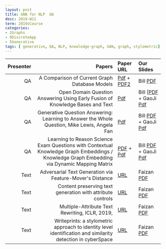 ```yaml
---
layout: post
title: GNN for NLP  QA  
desc: 2019-W11
term: 2019sCourse
categories:
- 2Graphs
- 9DiscreteApp
- 5Generative
tags: [ generative, QA, NLP, knowledge-graph, GAN, graph, stylometric]
---
```



| Presenter | Papers | Paper URL| Our Slides |
| -----: | -------------------------------------: | :----- | :----- |
|  QA |   A Comparison of Current Graph Database Models   | [Pdf](http://www.renzoangles.net/files/gdm2012.pdf) + [PDF2](https://users.dcc.uchile.cl/~cgutierr/papers/surveyGDB.pdf) | Bill [PDF]({{site.baseurl}}/talks2019/19sCourse/20190301-Bill-GraphDatabase.pdf)  |
| QA |   Open Domain Question Answering Using Early Fusion of Knowledge Bases and Text     | [Pdf](https://arxiv.org/abs/1809.00782) | Bill [[PDF]({{site.baseurl}}/talks2019/19sCourse/20190215-Bill-QAKnowledgeBaseText.pdf) + GaoJi [Pdf]({{site.baseurl}}/talks2019/19scribeNotes/20190215-GaoJi-GRAFTNet.pdf) | 
|  QA |  Generative Question Answering: Learning to Answer the Whole Question, Mike Lewis, Angela Fan    | [Pdf](https://openreview.net/forum?id=Bkx0RjA9tX) | Bill [PDF]({{site.baseurl}}/talks2019/19sCourse/20190322-Bill-GenerativeQA.pdf)  + GaoJi [Pdf]({{site.baseurl}}/talks2019/19scribeNotes/20190322-GaoJi-GQA.pdf) | 
|  QA | Learning to Reason Science Exam Questions with Contextual Knowledge Graph Embeddings / Knowledge Graph Embedding via Dynamic Mapping Matrix    | [PDF](http://www.aclweb.org/anthology/P15-1067) + [Pdf](https://arxiv.org/abs/1805.12393) | Bill [PDF]({{site.baseurl}}/talks2019/19sCourse/20190412-Bill-KG2.pdf)  + GaoJi [Pdf](20190412-GaoJi-KG2.pdf) | 
| Text | Adversarial Text Generation via Feature-Mover's Distance | [URL]() | Faizan [PDF]({{site.baseurl}}/talks2019/19sCourse/20190410-Faizan-FeatureMover.pdf) |
| Text | Content preserving text generation with attribute controls   |  [URL]() | Faizan [PDF]({{site.baseurl}}/talks2019/19sCourse/20190417-Faizan-OpenAIGPT2.pdf) |  
| Text | Multiple-Attribute Text Rewriting, ICLR, 2019, | [URL]() | Faizan [PDF]({{site.baseurl}}/talks2019/19sCourse/20190313-Faizan-Styletransfer.pdf) |
| Text | Writeprints: a stylometric approach to identity level identification and similarity detection in cyberSpace | [URL]() | Faizan [PDF]({{site.baseurl}}/talks2019/19sCourse/20190226-Faizan-Writeprints.pdf) |
